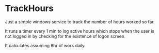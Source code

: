 # TrackHours

Just a simple windows service to track the number of hours worked so far.

It runs a timer every 1 min to log active hours which stops when the user is not logged in by checking for the existence of logon screen.

It calculates assuming 8hr of work daily.
